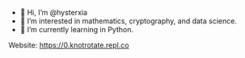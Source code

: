 - 👋 Hi, I’m @hysterxia
- 👀 I’m interested in mathematics, cryptography, and data science.
- 🌱 I’m currently learning in Python.

Website: https://0.knotrotate.repl.co

<!---
hysterxia/hysterxia is a ✨ special ✨ repository because its `README.md` (this file) appears on your GitHub profile.
You can click the Preview link to take a look at your changes.
--->
